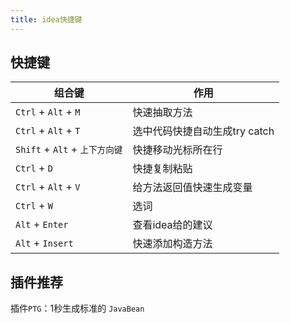 ```yaml
---
title: idea快捷键
---
```


## 快捷键
| 组合键                         | 作用                          |
| ------------------------------ | ----------------------------- |
| `Ctrl` + `Alt` + `M`           | 快速抽取方法                  |
| `Ctrl` + `Alt` + `T`           | 选中代码快捷自动生成try catch |
| `Shift` + `Alt` + `上下方向键` | 快捷移动光标所在行            |
| `Ctrl` + `D`                   | 快捷复制粘贴                  |
| `Ctrl` + `Alt` + `V`           | 给方法返回值快速生成变量      |
| `Ctrl` + `W`                   | 选词                          |
| `Alt` + `Enter`                | 查看idea给的建议              |
| `Alt` + `Insert`               | 快速添加构造方法              |

## 插件推荐

插件`PTG`：1秒生成标准的 `JavaBean`
